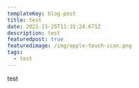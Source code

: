 ```yaml
---
templateKey: blog-post
title: test
date: 2021-11-25T11:31:24.671Z
description: test
featuredpost: true
featuredimage: /img/apple-touch-icon.png
tags:
  - test
---
```

test